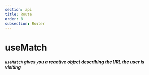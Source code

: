 ```yaml
---
section: api
title: Route
order: 8
subsection: Router
---
```


# useMatch

##### `useMatch` gives you a reactive object describing the URL the user is visiting
